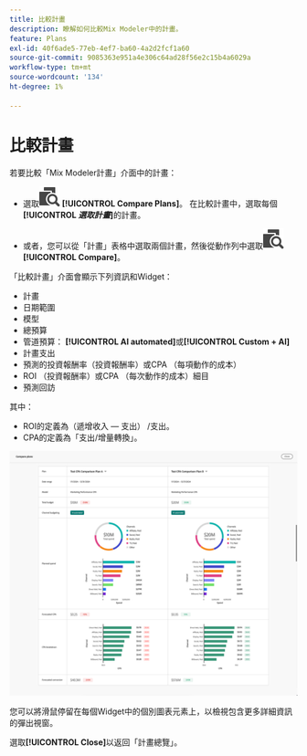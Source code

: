 ```yaml
---
title: 比較計畫
description: 瞭解如何比較Mix Modeler中的計畫。
feature: Plans
exl-id: 40f6ade5-77eb-4ef7-ba60-4a2d2fcf1a60
source-git-commit: 9085363e951a4e306c64ad28f56e2c15b4a6029a
workflow-type: tm+mt
source-wordcount: '134'
ht-degree: 1%

---
```


# 比較計畫

若要比較「Mix Modeler計畫」介面中的計畫：

* 選取![比較](/help/assets//icons/Compare.svg) **[!UICONTROL Compare Plans]**。 在比較計畫中，選取每個&#x200B;**[!UICONTROL _選取計畫_]**&#x200B;的計畫。

* 或者，您可以從「計畫」表格中選取兩個計畫，然後從動作列中選取![比較](/help/assets//icons/Compare.svg) **[!UICONTROL Compare]**。

「比較計畫」介面會顯示下列資訊和Widget：

* 計畫
* 日期範圍
* 模型
* 總預算
* 管道預算： **[!UICONTROL AI automated]**&#x200B;或&#x200B;**[!UICONTROL Custom + AI]**
* 計畫支出
* 預測的投資報酬率（投資報酬率）或CPA （每項動作的成本）
* ROI （投資報酬率）或CPA （每次動作的成本）細目
* 預測回訪

其中：

* ROI的定義為（遞增收入 — 支出） /支出。
* CPA的定義為「支出/增量轉換」。


![比較計畫](/help/assets//compare-plans.png)

您可以將滑鼠停留在每個Widget中的個別圖表元素上，以檢視包含更多詳細資訊的彈出視窗。

選取&#x200B;**[!UICONTROL Close]**&#x200B;以返回「計畫總覽」。
